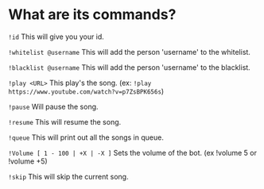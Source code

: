 # What are its commands?

`!id` This will give you your id.

`!whitelist @username` This will add the person 'username' to the whitelist.

`!blacklist @username` This will add the person 'username' to the blacklist.

`!play <URL>` This play's the song. (ex: `!play https://www.youtube.com/watch?v=p7ZsBPK656s`)

`!pause` Will pause the song.

`!resume` This will resume the song.

`!queue` This will print out all the songs in queue.

`!Volume [ 1 - 100 | +X | -X ]` Sets the volume of the bot. (ex !volume 5 or !volume +5)

`!skip` This will skip the current song.

